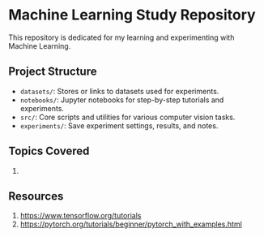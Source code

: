 # Machine Learning Study Repository

This repository is dedicated for my learning and experimenting with Machine Learning. 

## Project Structure
- `datasets/`: Stores or links to datasets used for experiments.
- `notebooks/`: Jupyter notebooks for step-by-step tutorials and experiments.
- `src/`: Core scripts and utilities for various computer vision tasks.
- `experiments/`: Save experiment settings, results, and notes.

## Topics Covered
1. 

## Resources
1. https://www.tensorflow.org/tutorials
2. https://pytorch.org/tutorials/beginner/pytorch_with_examples.html
